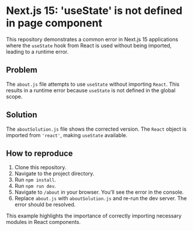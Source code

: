 # Next.js 15: 'useState' is not defined in page component

This repository demonstrates a common error in Next.js 15 applications where the `useState` hook from React is used without being imported, leading to a runtime error.

## Problem

The `about.js` file attempts to use `useState` without importing `React`. This results in a runtime error because `useState` is not defined in the global scope.

## Solution

The `aboutSolution.js` file shows the corrected version. The `React` object is imported from `'react'`, making `useState` available.

## How to reproduce

1. Clone this repository.
2. Navigate to the project directory.
3. Run `npm install`.
4. Run `npm run dev`.
5. Navigate to `/about` in your browser.  You'll see the error in the console.
6. Replace `about.js` with `aboutSolution.js` and re-run the dev server.  The error should be resolved. 

This example highlights the importance of correctly importing necessary modules in React components.